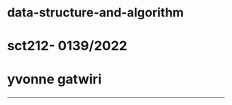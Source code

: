 # data-structure-and-algorithm
<h1 style="font-size :30px;"> sct212- 0139/2022 </h1>

<h2  style="font-size :30px;" >yvonne gatwiri</h2> 
<hr> </hr>
